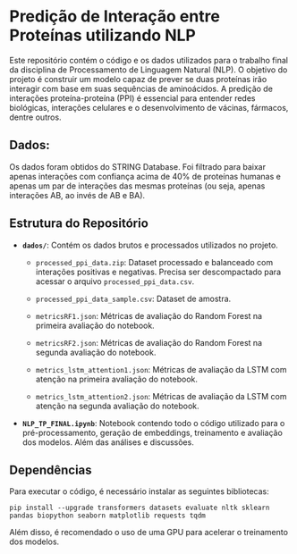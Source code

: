 # Predição de Interação entre Proteínas utilizando NLP
Este repositório contém o código e os dados utilizados para o trabalho final da disciplina de Processamento de Linguagem Natural (NLP). O objetivo do projeto é construir um modelo capaz de prever se duas proteínas irão interagir com base em suas sequências de aminoácidos. A predição de interações proteína-proteína (PPI) é essencial para entender redes biológicas, interações celulares e o desenvolvimento de vácinas, fármacos, dentre outros.

## Dados:
Os dados foram obtidos do STRING Database. Foi filtrado para baixar apenas interações com confiança acima de 40% de proteínas humanas e apenas um par de interações das mesmas proteínas (ou seja, apenas interações AB, ao invés de AB  e BA).

## Estrutura do Repositório

- **`dados/`**: Contém os dados brutos e processados utilizados no projeto.
  
    - `processed_ppi_data.zip`: Dataset processado e balanceado com interações positivas e negativas. Precisa ser descompactado para acessar o arquivo `processed_ppi_data.csv`.
    
    - `processed_ppi_data_sample.csv`: Dataset de amostra.
    
    - `metricsRF1.json`: Métricas de avaliação do Random Forest na primeira avaliação do notebook.

    - `metricsRF2.json`: Métricas de avaliação do Random Forest na segunda avaliação do notebook.
    
    - `metrics_lstm_attention1.json`: Métricas de avaliação da LSTM com atenção na primeira avaliação do notebook.
    
    - `metrics_lstm_attention2.json`: Métricas de avaliação da LSTM com atenção na segunda avaliação do notebook.
      
 - **`NLP_TP_FINAL.ipynb`**: Notebook contendo todo o código utilizado para o pré-processamento, geração de embeddings, treinamento e avaliação dos modelos. Além das análises e discussões.

## Dependências

Para executar o código, é necessário instalar as seguintes bibliotecas:

``` pip install --upgrade transformers datasets evaluate nltk sklearn pandas biopython seaborn matplotlib requests tqdm ```

Além disso, é recomendado o uso de uma GPU para acelerar o treinamento dos modelos.

